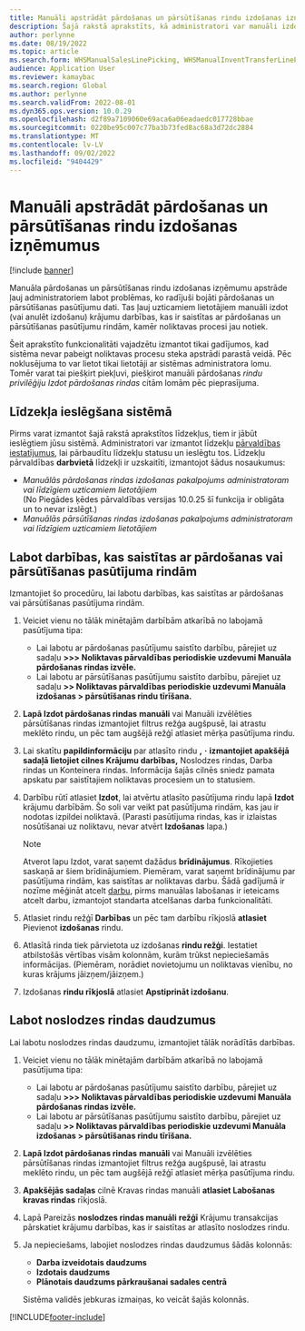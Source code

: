 ```yaml
---
title: Manuāli apstrādāt pārdošanas un pārsūtīšanas rindu izdošanas izņēmumus
description: Šajā rakstā aprakstīts, kā administratori var manuāli izdot (vai anulēt) krājumu darbības, lai novērstu problēmas, kas rodas bojātu pārdošanas un pārsūtīšanas pasūtījumu datus.
author: perlynne
ms.date: 08/19/2022
ms.topic: article
ms.search.form: WHSManualSalesLinePicking, WHSManualInventTransferLinePicking, InventTransPick, WHSLoadLineManualCorrection, WHSTroubleshootingSelfService
audience: Application User
ms.reviewer: kamaybac
ms.search.region: Global
ms.author: perlynne
ms.search.validFrom: 2022-08-01
ms.dyn365.ops.version: 10.0.29
ms.openlocfilehash: d2f89a7109060e69aca6a06eadaedc017728bbae
ms.sourcegitcommit: 0220be95c007c77ba3b73fed8ac68a3d72dc2884
ms.translationtype: MT
ms.contentlocale: lv-LV
ms.lasthandoff: 09/02/2022
ms.locfileid: "9404429"
---
```

# <a name="manually-handle-sales-and-transfer-line-picking-exceptions"></a>Manuāli apstrādāt pārdošanas un pārsūtīšanas rindu izdošanas izņēmumus

[!include [banner](../includes/banner.md)]

Manuāla pārdošanas un pārsūtīšanas rindu izdošanas izņēmumu apstrāde ļauj administratoriem labot problēmas, ko radījuši bojāti pārdošanas un pārsūtīšanas pasūtījumu dati. Tas ļauj uzticamiem lietotājiem manuāli izdot (vai anulēt izdošanu) krājumu darbības, kas ir saistītas ar pārdošanas un pārsūtīšanas pasūtījumu rindām, kamēr noliktavas procesi jau notiek.

Šeit aprakstīto funkcionalitāti vajadzētu izmantot tikai gadījumos, kad sistēma nevar pabeigt noliktavas procesu steka apstrādi parastā veidā. Pēc noklusējuma to var lietot tikai lietotāji ar sistēmas administratora lomu. Tomēr varat tai piešķirt piekļuvi, piešķirot manuāli pārdošanas *rindu privilēģiju Izdot pārdošanas rindas* citām lomām pēc pieprasījuma.

## <a name="turn-on-this-feature-for-your-system"></a>Līdzekļa ieslēgšana sistēmā

Pirms varat izmantot šajā rakstā aprakstītos līdzekļus, tiem ir jābūt ieslēgtiem jūsu sistēmā. Administratori var izmantot līdzekļu [pārvaldības iestatījumus](../../fin-ops-core/fin-ops/get-started/feature-management/feature-management-overview.md), lai pārbaudītu līdzekļu statusu un ieslēgtu tos. Līdzekļu pārvaldības **darbvietā** līdzekļi ir uzskaitīti, izmantojot šādus nosaukumus:

- *Manuālās pārdošanas rindas izdošanas pakalpojums administratoram vai līdzīgiem uzticamiem lietotājiem*<br>(No Piegādes ķēdes pārvaldības versijas 10.0.25 šī funkcija ir obligāta un to nevar izslēgt.)
- *Manuālās pārsūtīšanas rindas izdošanas pakalpojums administratoram vai līdzīgiem uzticamiem lietotājiem*

## <a name="correct-transactions-related-to-sales-or-transfer-order-lines"></a>Labot darbības, kas saistītas ar pārdošanas vai pārsūtīšanas pasūtījuma rindām

Izmantojiet šo procedūru, lai labotu darbības, kas saistītas ar pārdošanas vai pārsūtīšanas pasūtījuma rindām.

1. Veiciet vienu no tālāk minētajām darbībām atkarībā no labojamā pasūtījuma tipa:

    - Lai labotu ar pārdošanas pasūtījumu saistīto darbību, pārejiet uz sadaļu **\>\>\> Noliktavas pārvaldības periodiskie uzdevumi Manuāla pārdošanas rindas izvēle.**
    - Lai labotu ar pārsūtīšanas pasūtījumu saistīto darbību, pārejiet uz sadaļu **\>\> Noliktavas pārvaldības periodiskie uzdevumi Manuāla izdošanas \> pārsūtīšanas rindu tīrīšana.**

1. **Lapā Izdot pārdošanas rindas** **manuāli** vai Manuāli izvēlēties pārsūtīšanas rindas izmantojiet filtrus režģa augšpusē, lai atrastu meklēto rindu, un pēc tam augšējā režģī atlasiet mērķa pasūtījuma rindu.
1. Lai skatītu **papildinformāciju** par atlasīto rindu **,** **·** **izmantojiet apakšējā sadaļā lietojiet cilnes Krājumu darbības,** Noslodzes rindas, Darba rindas un Konteinera rindas. Informācija šajās cilnēs sniedz pamata apskatu par saistītajiem noliktavas procesiem un to statusiem.
1. Darbību rūtī atlasiet **Izdot**, lai atvērtu atlasīto pasūtījuma rindu lapā **Izdot** krājumu darbībām. Šo soli var veikt pat pasūtījuma rindām, kas jau ir nodotas izpildei noliktavā. (Parasti pasūtījuma rindas, kas ir izlaistas nosūtīšanai uz noliktavu, nevar atvērt **Izdošanas** lapa.)

    > [!NOTE]
    > Atverot lapu Izdot, varat saņemt dažādus **brīdinājumus**. Rīkojieties saskaņā ar šiem brīdinājumiem. Piemēram, varat saņemt brīdinājumu par pasūtījuma rindām, kas saistītas ar noliktavas darbu. Šādā gadījumā ir nozīme mēģināt atcelt [darbu](cancel-warehouse-work.md), pirms manuālas labošanas ir ieteicams atcelt darbu, izmantojot standarta atcelšanas darba funkcionalitāti.

1. Atlasiet rindu režģī **Darbības** un pēc tam darbību rīkjoslā **atlasiet** Pievienot **izdošanas** rindu.
1. Atlasītā rinda tiek pārvietota uz izdošanas **rindu režģi**. Iestatiet atbilstošās vērtības visām kolonnām, kurām trūkst nepieciešamās informācijas. (Piemēram, norādiet novietojumu un noliktavas vienību, no kuras krājums jāizņem/jāizņem.)
1. Izdošanas **rindu rīkjoslā** atlasiet **Apstiprināt izdošanu**.

## <a name="correct-load-line-quantities"></a>Labot noslodzes rindas daudzumus

Lai labotu noslodzes rindas daudzumu, izmantojiet tālāk norādītās darbības.

1. Veiciet vienu no tālāk minētajām darbībām atkarībā no labojamā pasūtījuma tipa:

    - Lai labotu ar pārdošanas pasūtījumu saistīto darbību, pārejiet uz sadaļu **\>\>\> Noliktavas pārvaldības periodiskie uzdevumi Manuāla pārdošanas rindas izvēle.**
    - Lai labotu ar pārsūtīšanas pasūtījumu saistīto darbību, pārejiet uz sadaļu **\>\> Noliktavas pārvaldības periodiskie uzdevumi Manuāla izdošanas \> pārsūtīšanas rindu tīrīšana.**

1. **Lapā Izdot pārdošanas rindas** **manuāli** vai Manuāli izvēlēties pārsūtīšanas rindas izmantojiet filtrus režģa augšpusē, lai atrastu meklēto rindu, un pēc tam augšējā režģī atlasiet mērķa pasūtījuma rindu.
1. **Apakšējās sadaļas** cilnē Kravas rindas manuāli **atlasiet Labošanas kravas rindas** rīkjoslā.
1. Lapā Pareizās **noslodzes rindas manuāli** **režģī** Krājumu transakcijas pārskatiet krājumu darbības, kas ir saistītas ar atlasīto noslodzes rindu.
1. Ja nepieciešams, labojiet noslodzes rindas daudzumus šādās kolonnās:

    - **Darba izveidotais daudzums**
    - **Izdotais daudzums**
    - **Plānotais daudzums pārkraušanai sadales centrā**

    Sistēma validēs jebkuras izmaiņas, ko veicāt šajās kolonnās.

[!INCLUDE[footer-include](../../includes/footer-banner.md)]

